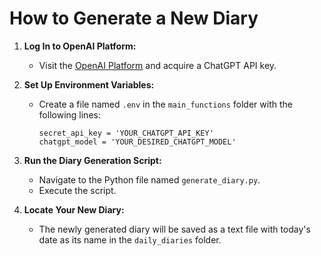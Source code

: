 # How to Generate a New Diary

1. **Log In to OpenAI Platform:**
   - Visit the [OpenAI Platform](https://platform.openai.com/) and acquire a ChatGPT API key.
     
2. **Set Up Environment Variables:**

   - Create a file named `.env` in the `main_functions` folder with the following lines:
  
     ```env
     secret_api_key = 'YOUR_CHATGPT_API_KEY'
     chatgpt_model = 'YOUR_DESIRED_CHATGPT_MODEL'
     ```
     
4. **Run the Diary Generation Script:**
   - Navigate to the Python file named `generate_diary.py`.
   - Execute the script.
   
5. **Locate Your New Diary:**
   - The newly generated diary will be saved as a text file with today's date as its name in the `daily_diaries` folder.
